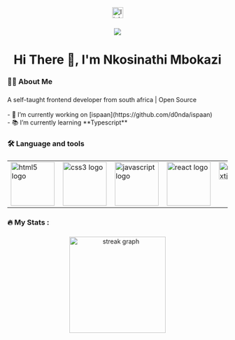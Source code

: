 <div align="center">
  <a href="https://www.linkedin.com/in/nkosinathi-mbokazi-62366a254/" target="_blank">
    <img src="https://img.shields.io/static/v1?message=LinkedIn&logo=linkedin&label=&color=0077B5&logoColor=white&labelColor=&style=for-the-badge" height="25" alt="linkedin logo"  />
  </a>
</div>

###

<div align="center">
  <img src="https://visitor-badge.laobi.icu/badge?page_id=d0nda.d0nda&"  />
</div>

###

<h1 align="center">Hi There 👋, I'm Nkosinathi Mbokazi</h1>

###

<h3 align="left">👩‍💻  About Me</h3>

###

<p align="left">A self-taught frontend developer from south africa | Open Source<br><br>- 🔭 I’m currently working on [ispaan](https://github.com/d0nda/ispaan) <br>- 📚 I’m currently learning **Typescript**<br>

###

<h3 align="left">🛠 Language and tools</h3>

###


<div align="center">
  <table>
  <tr>
    <td valign="top"><img align="left" width="100" height="100" src="https://cdn.jsdelivr.net/gh/devicons/devicon/icons/html5/html5-original.svg" alt="html5 logo"/></td>
    <td valign="top"><img align="left" width="100" height="100" src="https://cdn.jsdelivr.net/gh/devicons/devicon/icons/css3/css3-original.svg" height="200" alt="css3 logo"/></td>
    <td valign="top"><img align="left" width="100" height="100" src="https://cdn.jsdelivr.net/gh/devicons/devicon/icons/javascript/javascript-original.svg" alt="javascript logo"/></td>
    <td valign="top"><img align="left" width="100" height="100" src="https://cdn.jsdelivr.net/gh/devicons/devicon/icons/react/react-original.svg" alt="react logo"/></td>
    <td valign="top"><img src="https://cdn.jsdelivr.net/gh/devicons/devicon/icons/nextjs/nextjs-original.svg" height="40" alt="nextjs logo"/></td>
    <td valign="top"><img src="https://cdn.jsdelivr.net/gh/devicons/devicon/icons/bootstrap/bootstrap-original.svg" height="40" alt="bootstrap logo"/></td>
    <td valign="top"><img src="https://cdn.jsdelivr.net/gh/devicons/devicon/icons/tailwindcss/tailwindcss-original-wordmark.svg" height="40" alt="tailwindcss logo"/></td>
    <td valign="top"><img src="https://cdn.jsdelivr.net/gh/devicons/devicon/icons/mongodb/mongodb-original.svg" height="40" alt="mongodb logo"/></td>
    <td valign="top"><img src="https://cdn.jsdelivr.net/gh/devicons/devicon/icons/express/express-original.svg" height="40" alt="express logo"/></td>
    <td valign="top"><img src="https://cdn.jsdelivr.net/gh/devicons/devicon/icons/nodejs/nodejs-original.svg" height="40" alt="nodejs logo"/></td>
    <td valign="top"><img src="https://cdn.jsdelivr.net/gh/devicons/devicon/icons/git/git-original.svg" height="40" alt="git logo"/></td>
    <td valign="top"><img src="https://cdn.jsdelivr.net/gh/devicons/devicon/icons/github/github-original.svg" height="40" alt="github logo"/></td>
  </tr>
</table>
</div>


###

<h3 align="left">🔥   My Stats :</h3>

###

<div align="center">
  <img src="https://streak-stats.demolab.com?user=d0nda&locale=en&mode=daily&theme=dark&hide_border=false&border_radius=5&order=3" height="220" alt="streak graph"  />
</div>

###
